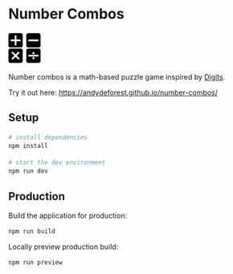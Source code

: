 # Number Combos

![Number combos favicon](/public/favicon.png)

Number combos is a math-based puzzle game inspired by [Digits](https://www.nytimes.com/games/digits).

Try it out here: https://andydeforest.github.io/number-combos/


## Setup
```bash
# install dependencies
npm install

# start the dev environment
npm run dev
```

## Production

Build the application for production:

```bash
npm run build
```

Locally preview production build:

```bash
npm run preview
```